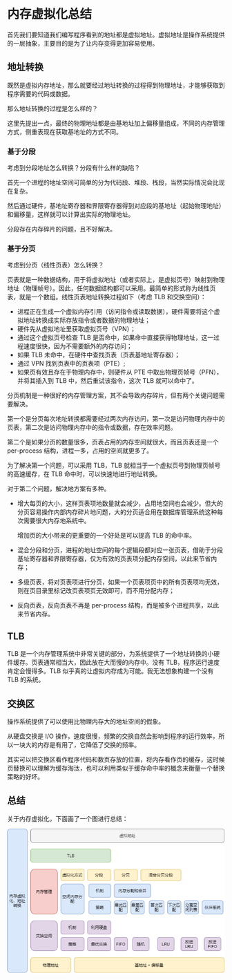 # 内存虚拟化总结

首先我们要知道我们编写程序看到的地址都是虚拟地址。虚拟地址是操作系统提供的一层抽象，主要目的是为了让内存变得更加容易使用。

## 地址转换

既然是虚拟内存地址，那么就要经过地址转换的过程得到物理地址，才能够获取到程序需要的代码或数据。

那么地址转换的过程是怎么样的？

这里先提出一点，最终的物理地址都是由基地址加上偏移量组成，不同的内存管理方式，侧重表现在获取基地址的方式不同。

### 基于分段

考虑到分段地址怎么转换？分段有什么样的缺陷？

首先一个进程的地址空间可简单的分为代码段、堆段、栈段，当然实际情况会比现在复杂。

然后通过硬件，基地址寄存器和界限寄存器得到对应段的基地址（起始物理地址）和偏移量，这样就可以计算出实际的物理地址。

分段存在内存碎片的问题，且不好解决。

### 基于分页

考虑到分页（线性页表）怎么转换？

页表就是一种数据结构，用于将虚拟地址（或者实际上，是虚拟页号）映射到物理地址（物理帧号）。因此，任何数据结构都可以采用。最简单的形式称为线性页表，就是一个数组。线性页表地址转换过程如下（考虑 TLB 和交换空间）：

- 进程正在生成一个虚拟内存引用（访问指令或读取数据），硬件需要将这个虚拟地址转换成实际存放指令或者数据的物理地址；
- 硬件先从虚拟地址里获取虚拟页号（VPN）；
- 通过这个虚拟页号检查 TLB 是否命中，如果命中直接获得物理地址，这一过程速度很快，因为不需要额外的内存访问；
- 如果 TLB 未命中，在硬件中查找页表（页表基地址寄存器）；
- 通过 VPN 找到页表中的页表项（PTE）;
- 如果页有效且存在于物理内存中，则硬件从 PTE 中取出物理页帧号（PFN），并将其插入到 TLB 中，然后重试该指令，这次 TLB 就可以命中了。



分页机制是一种很好的内存管理方案，其不会导致内存碎片，但有两个关键问题需要解决。

第一个是分页每次地址转换都需要经过两次内存访问，第一次是访问物理内存中的页表，第二次是访问物理内存中的指令或数据，存在效率问题。

第二个是如果分页的数量很多，页表占用的内存空间就很大，而且页表还是一个 per-process 结构，进程一多，占用的空间就更多了。

为了解决第一个问题，可以采用 TLB，TLB 就相当于一个虚拟页号到物理页帧号的高速缓存，在 TLB 命中时，可以快速地进行地址转换。

对于第二个问题，解决地方案有多种。

- 增大每页的大小，这样页表项地数量就会减少，占用地空间也会减少。但大的分页容易操作内部内存碎片地问题，大的分页适合用在数据库管理系统这种每次需要很大内存地系统中。

  增加页的大小带来的更重要的一个好处是可以提高 TLB 的命中率。

- 混合分段和分页，进程的地址空间的每个逻辑段都对应一张页表，借助于分段基址寄存器和界限寄存器，仅为有效的页表项分配内存空间，以此来节省内存；

- 多级页表，将对页表项进行分页，如果一个页表项页中的所有页表项均无效，则在页目录里标记改页表项页无效即可，而不用分配内存；

- 反向页表，反向页表不再是 per-process 结构，而是被多个进程共享，以此来节省内存。

## TLB

TLB 是一个内存管理系统中非常关键的部分，为系统提供了一个地址转换的小硬件缓存。页表通常相当大，因此放在大而慢的内存中。没有 TLB，程序运行速度肯定会慢得多。TLB 似乎真的让虚拟内存成为可能。我无法想象构建一个没有 TLB 的系统。

## 交换区

操作系统提供了可以使用比物理内存大的地址空间的假象。

从硬盘交换是 I/O 操作，速度很慢，频繁的交换自然会影响到程序的运行效率，所以一块大的内存是有用了，它降低了交换的频率。

其实可以把交换区看作程序代码和数页存放的位置，将内存看作页的缓存，这时候页替换可以理解为缓存淘汰，也可以利用类似于缓存命中率的概念来衡量一个替换策略的好坏。

## 总结

关于内存虚拟化，下面画了一个图进行总结：

![](../images/3.12-1-内存虚拟化.png)





